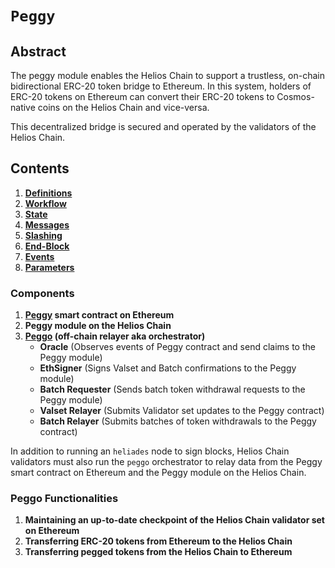 # `Peggy`

## Abstract

The peggy module enables the Helios Chain to support a trustless, on-chain bidirectional ERC-20 token bridge to Ethereum. In this system,
holders of ERC-20 tokens on Ethereum can convert their ERC-20 tokens to Cosmos-native coins on
the Helios Chain and vice-versa.  

This decentralized bridge is secured and operated by the validators of the Helios Chain.

## Contents

1. **[Definitions](./01_definitions.md)**
2. **[Workflow](./02_workflow.md)**    
3. **[State](./03_state.md)** 
4. **[Messages](./04_messages.md)**
5. **[Slashing](./05_slashing.md)**
6. **[End-Block](./06_end_block.md)**
7. **[Events](./07_events.md)**
8. **[Parameters](./08_params.md)**

### Components

1. **[Peggy](https://etherscan.io/address/0xF955C57f9EA9Dc8781965FEaE0b6A2acE2BAD6f3) smart contract on Ethereum**
2. **Peggy module on the Helios Chain**
3. **[Peggo](https://github.com/Helios-Chain-Labs/peggo) (off-chain relayer aka orchestrator)**
    - **Oracle** (Observes events of Peggy contract and send claims to the Peggy module)
    - **EthSigner** (Signs Valset and Batch confirmations to the Peggy module)
    - **Batch Requester** (Sends batch token withdrawal requests to the Peggy module)
    - **Valset Relayer** (Submits Validator set updates to the Peggy contract)
    - **Batch Relayer** (Submits batches of token withdrawals to the Peggy contract)

In addition to running an `heliades` node to sign blocks, Helios Chain validators must also run the `peggo` orchestrator to relay data from the Peggy smart contract on Ethereum and the Peggy module on the Helios Chain.

### Peggo Functionalities

1. **Maintaining an up-to-date checkpoint of the Helios Chain validator set on Ethereum**
2. **Transferring ERC-20 tokens from Ethereum to the Helios Chain**
3. **Transferring pegged tokens from the Helios Chain to Ethereum**
